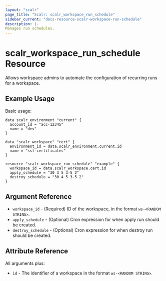 ```yaml
---
layout: "scalr"
page_title: "Scalr: scalr_workspace_run_schedule"
sidebar_current: "docs-resource-scalr-workspace-run-schedule"
description: |-
Manages run schedules.
---
```


# scalr_workspace_run_schedule Resource

Allows workspace admins to automate the configuration of recurring runs for a workspace.

## Example Usage

Basic usage:

```hcl
data scalr_environment "current" {
  account_id = "acc-12345"
  name = "dev"
}

data "scalr_workspace" "cert" {
  environment_id = data.scalr_environment.current.id
  name = "ssl-certificates"
}

resource "scalr_workspace_run_schedule" "example" {
  workspace_id = data.scalr_workspace.cert.id
  apply_schedule = "30 3 5 3-5 2"
  destroy_schedule = "30 4 5 3-5 2"
}
```

## Argument Reference

* `workspace_id` - (Required) ID of the workspace, in the format `ws-<RANDOM STRING>`.
* `apply_schedule` - (Optional) Cron expression for when apply run should be created.
* `destroy_schedule` - (Optional) Cron expression for when destroy run should be created.


## Attribute Reference

All arguments plus:

* `id` - The identifier of a workspace in the format `ws-<RANDOM STRING>`.

